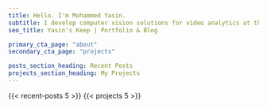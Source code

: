 ```yaml
---
title: Hello. I'm Mohammed Yasin.
subtitle: I develop computer vision solutions for video analytics at the edge.
seo_title: Yasin's Keep | Portfolio & Blog

primary_cta_page: "about"
secondary_cta_page: "projects"

posts_section_heading: Recent Posts
projects_section_heading: My Projects
---
```


{{< recent-posts 5 >}}
{{< projects 5 >}}
